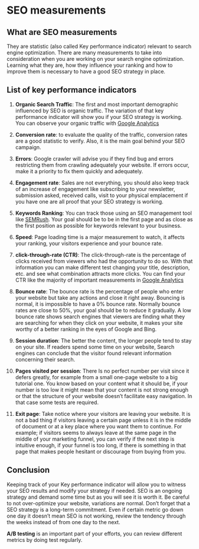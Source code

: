 # SEO measurements

## What are SEO measurements
They are statistic (also called Key performance indicator) relevant to search engine optimization. 
There are many measurements to take into consideration when you are working on your search engine optimization. Learning what they are, how they influence your ranking and how to improve them is necessary to have a good SEO strategy in place. 

## List of key performance indicators

1. **Organic Search Traffic**: The first and most important demographic influenced by SEO is organic traffic. The variation of that key performance indicator will show you if your SEO strategy is working. You can observe your organic traffic with [Google Analytics]( https://analytics.google.com/analytics/web/)

2. **Conversion rate**: to evaluate the quality of the traffic, conversion rates are a good statistic to verify. Also, it is the main goal behind your SEO campaign.

3. **Errors**: Google crawler will advise you if they find bug and errors restricting them from crawling adequately your website. If errors occur, make it a priority to fix them quickly and adequately. 

4. **Engagement rate**: Sales are not everything, you should also keep track of an increase of engagement like subscribing to your newsletter, submission asked, received calls, visit to your physical emplacement if you have one are all proof  that your SEO strategy is working. 

5. **Keywords Ranking**: You can track those using an SEO management tool like [SEMRush](https://www.semrush.com/sem/?utm_source=berush&utm_medium=promo&utm_campaign=link_7-day_pro_trial). Your goal should be to be in the first page and as close as the first position as possible for keywords relevant to your business.

6. **Speed**: Page loading time is a major measurement to watch, it affects your ranking, your visitors experience and your bounce rate. 

7. **click-through-rate (CTR)**: The click-through-rate is the percentage of clicks received from viewers who had the opportunity to do so. With that information you can make different test changing your title, description, etc. and see what combination attracts more clicks. You can find your CTR like the majority of important measurements in [Google Analytics](https://analytics.google.com/analytics/web/)

8. **Bounce rate**: The bounce rate is the percentage of people who enter your website but take any actions and close it right away. Bouncing is normal, it is impossible to have a 0% bounce rate. Normally bounce rates are close to 50%, your goal should be to reduce it gradually. A low bounce rate shows search engines that viewers are finding what they are searching for when they click on your website, it makes your site worthy of a better ranking in the eyes of Google and Bing. 

9. **Session duration**: The better the content, the longer people tend to stay on your site. If readers spend some time on your website, Search engines can conclude that the visitor found relevant information concerning their search. 

10. **Pages visited per session**: There Is no perfect number per visit since it defers greatly, for example from a small one-page website to a big tutorial one. You know based on your content what it should be, if your number is too low it might mean that your content is not strong enough or that the structure of your website doesn’t facilitate easy navigation. In that case some tests are required. 

11. **Exit page**: Take notice where your visitors are leaving your website. It is not a bad thing if visitors leaving a certain page unless it is in the middle of document or at a key place where you want them to continue. For example; if visitors seems to always leave at the same page in the middle of your marketing funnel, you can verify if the next step is intuitive enough, if your funnel is too long, if there is something in that page that makes people hesitant or discourage from buying from you. 

## Conclusion

Keeping track of your Key performance indicator will allow you to witness your SEO results and modify your strategy if needed. SEO is an ongoing strategy and demand some time but as you will see it is worth it. 
Be careful to not over-optimize your website, variations are normal. Don’t forget that a SEO strategy is a long-term commitment. Even if certain metric go down one day it doesn’t mean SEO is not working, review the tendency through the weeks instead of from one day to the next. 

**A/B testing** is an important part of your efforts, you can review different metrics by doing test regularly. 
